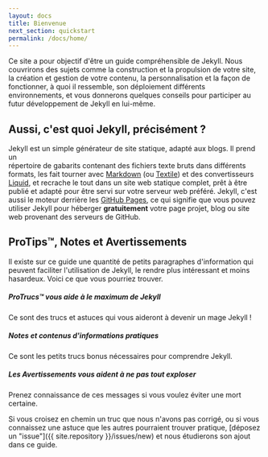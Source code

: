 ```yaml
---
layout: docs
title: Bienvenue
next_section: quickstart
permalink: /docs/home/
---
```


Ce site a pour objectif d'être un guide compréhensible de Jekyll. Nous couvrirons des sujets comme la construction et la propulsion de votre site, la création et gestion de votre contenu, la personnalisation et la façon de fonctionner, à quoi il ressemble, son déploiement différents environnements, et vous donnerons quelques conseils pour participer au futur développement de Jekyll en lui-même.

## Aussi, c'est quoi Jekyll, précisément ?

Jekyll est un simple générateur de site statique, adapté aux blogs. Il prend un  
répertoire de gabarits contenant des fichiers texte bruts dans différents formats, les fait tourner avec [Markdown](http://daringfireball.net/projects/markdown/) (ou 
[Textile](http://textile.sitemonks.com/)) et des convertisseurs [Liquid](http://wiki.shopify.com/Liquid), et recrache le tout dans un site web statique complet, prêt à être publié et adapté pour être servi sur votre serveur web préféré. Jekyll, c'est aussi le moteur derrière les [GitHub Pages](http://pages.github.com), ce qui signifie que vous pouvez utiliser Jekyll pour héberger **gratuitement** votre page projet, blog ou site web provenant des serveurs de GitHub.

## ProTips™, Notes et Avertissements

Il existe sur ce guide une quantité de petits paragraphes d'information qui peuvent faciliter l'utilisation de Jekyll, le rendre plus intéressant et moins hasardeux. 
Voici ce que vous pourriez trouver.

<div class="note">
  <h5>ProTrucs™ vous aide à le maximum de Jekyll</h5>
  <p>Ce sont des trucs et astuces qui vous aideront à devenir un mage Jekyll !</p>
</div>

<div class="note info">
  <h5>Notes et contenus d'informations pratiques</h5>
  <p>Ce sont les petits trucs bonus nécessaires pour comprendre 
     Jekyll.</p>
</div>

<div class="note warning">
  <h5>Les Avertissements vous aident à ne pas tout exploser</h5>
  <p>Prenez connaissance de ces messages si vous voulez éviter une mort certaine.</p>
</div>

Si vous croisez en chemin un truc que nous n'avons pas corrigé, ou si vous connaissez une astuce que les autres pourraient trouver pratique, [déposez un "issue"]({{ site.repository }}/issues/new) et nous étudierons son ajout dans ce guide.
